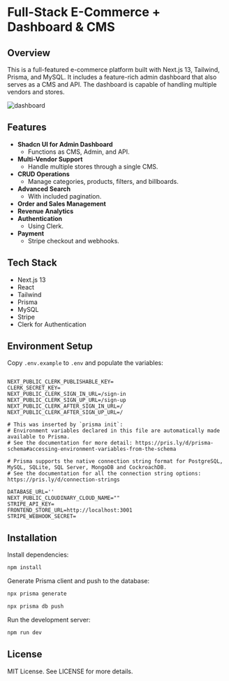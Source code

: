 # Full-Stack E-Commerce + Dashboard & CMS

## Overview

This is a full-featured e-commerce platform built with Next.js 13, Tailwind, Prisma, and MySQL. It includes a feature-rich admin dashboard that also serves as a CMS and API. The dashboard is capable of handling multiple vendors and stores.

![dashboard](https://github.com/pchuchat/E-Commerce/assets/84800814/bc583255-883a-49c8-b90c-2164e2eb7598)

## Features

- **Shadcn UI for Admin Dashboard**
  - Functions as CMS, Admin, and API.
- **Multi-Vendor Support**
  - Handle multiple stores through a single CMS.
- **CRUD Operations**
  - Manage categories, products, filters, and billboards.
- **Advanced Search**
  - With included pagination.
- **Order and Sales Management**
- **Revenue Analytics**
- **Authentication**
  - Using Clerk.
- **Payment**
  - Stripe checkout and webhooks.

## Tech Stack

- Next.js 13
- React
- Tailwind
- Prisma
- MySQL
- Stripe
- Clerk for Authentication

## Environment Setup

Copy `.env.example` to `.env` and populate the variables:

```env

NEXT_PUBLIC_CLERK_PUBLISHABLE_KEY=
CLERK_SECRET_KEY=
NEXT_PUBLIC_CLERK_SIGN_IN_URL=/sign-in
NEXT_PUBLIC_CLERK_SIGN_UP_URL=/sign-up
NEXT_PUBLIC_CLERK_AFTER_SIGN_IN_URL=/
NEXT_PUBLIC_CLERK_AFTER_SIGN_UP_URL=/

# This was inserted by `prisma init`:
# Environment variables declared in this file are automatically made available to Prisma.
# See the documentation for more detail: https://pris.ly/d/prisma-schema#accessing-environment-variables-from-the-schema

# Prisma supports the native connection string format for PostgreSQL, MySQL, SQLite, SQL Server, MongoDB and CockroachDB.
# See the documentation for all the connection string options: https://pris.ly/d/connection-strings

DATABASE_URL=''
NEXT_PUBLIC_CLOUDINARY_CLOUD_NAME=""
STRIPE_API_KEY=
FRONTEND_STORE_URL=http://localhost:3001
STRIPE_WEBHOOK_SECRET=
````
## Installation
Install dependencies:

```bash
npm install
```

Generate Prisma client and push to the database:

```bash
npx prisma generate
```
```bash
npx prisma db push
```
Run the development server:

```bash
npm run dev
```

## License
MIT License. See LICENSE for more details.
